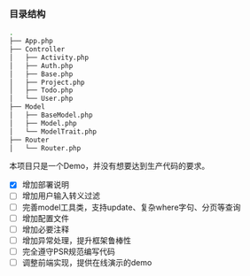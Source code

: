 ### 目录结构

```bash
.
├── App.php
├── Controller
│   ├── Activity.php
│   ├── Auth.php
│   ├── Base.php
│   ├── Project.php
│   ├── Todo.php
│   └── User.php
├── Model
│   ├── BaseModel.php
│   ├── Model.php
│   └── ModelTrait.php
├── Router
│   └── Router.php
```
 
 本项目只是一个Demo，并没有想要达到生产代码的要求。
 
- [x] 增加部署说明
- [ ] 增加用户输入转义过滤
- [ ] 完善model工具类，支持update、复杂where字句、分页等查询
- [ ] 增加配置文件
- [ ] 增加必要注释
- [ ] 增加异常处理，提升框架鲁棒性
- [ ] 完全遵守PSR规范编写代码
- [ ] 调整前端实现，提供在线演示的demo
